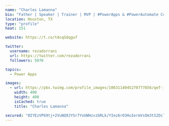 ```yaml
---
name: "Charles Lamanna"
bio: "Father | Speaker | Trainer | MVP | #PowerApps & #PowerAutomate Community Super User | YouTuber Right-pointing triangle http://youtube.com/c/rezadorrani | Learn - Share - Clockwise rightwards and leftwards open circle arrows"
location: Houston, TX
type: "profile"
heat: 151

website: https://t.co/tAcqSdqguf

twitter:
  username: rezadorrani
  url: https://twitter.com/rezadorrani
  followers: 5076

topics:
  - Power Apps

images:
  - url: https://pbs.twimg.com/profile_images/1063114045270777856/qeT-jpWr_400x400.jpg
    width: 400
    height: 400
    isCached: true
    title: "Charles Lamanna"

secured: "0IYEzVP69tj+2VuNQ9JYSr7YoUWHzvzbRLk/YIez6rO3HuIermVsOm3tS2Dcl4PLQsUjlTDYFSwpAJ4UFIRdX7EuaClHI97uoQOWK/TWoDRar9Bd4kEIdN/cgdw80AvhS7NK71RIHGgCKrTuB5QvnddMc61jZElQTzNJq6ckCuKt/9YTPdgSo/r+oCPauk3MvwBUHjjKUGplrHvLag2yiHmsnFpLMOZ9rGzcV0/y1PvrEgfrKxZWYc/+yBEnFzJ2UC4A4rd1DxJr3uAWcFUQa5DbmreRKd9ci9PwrDFJifqkCz2f3sumaDt5Zd7PEhmfNP7FJMdYlI9Rnr9U2b5P0//MvXWTiS2jPtH2qdm91qugJR61CKsZg4HKeOJ4/DB5DbLhBxuGYOx1iGrc5IF2vH3bKrTTXVsDMJ1jdXSKkVo=;ymtKoOcvuNirjWjvum/HUw=="
---
```



